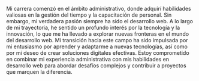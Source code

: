 Mi carrera comenzó en el ámbito administrativo, donde adquirí habilidades valiosas en la gestión del tiempo y la capacitación de personal. Sin embargo, mi verdadera pasión siempre ha sido el desarrollo web. A lo largo de mi trayectoria, he sentido un profundo interés por la tecnología y la innovación, lo que me ha llevado a explorar nuevas fronteras en el mundo del desarrollo web.
Mi transición hacia este campo ha sido impulsada por mi entusiasmo por aprender y adaptarme a nuevas tecnologías, así como por mi deseo de crear soluciones digitales efectivas. Estoy comprometido en combinar mi experiencia administrativa con mis habilidades en desarrollo web para abordar desafíos complejos y contribuir a proyectos que marquen la diferencia.

<!--
**Sdestigarribia/Sdestigarribia** is a ✨ _special_ ✨ repository because its `README.md` (this file) appears on your GitHub profile.

Here are some ideas to get you started:

- 🔭 I’m currently working on ...
- 🌱 I’m currently learning ...
- 👯 I’m looking to collaborate on ...
- 🤔 I’m looking for help with ...
- 💬 Ask me about ...
- 📫 How to reach me: ...
- 😄 Pronouns: ...
- ⚡ Fun fact: ...
-->
